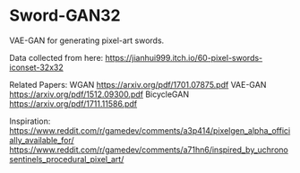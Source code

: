 # Sword-GAN32
VAE-GAN for generating pixel-art swords.

Data collected from here:
https://jianhui999.itch.io/60-pixel-swords-iconset-32x32

Related Papers:
WGAN https://arxiv.org/pdf/1701.07875.pdf
VAE-GAN https://arxiv.org/pdf/1512.09300.pdf
BicycleGAN https://arxiv.org/pdf/1711.11586.pdf

Inspiration:
https://www.reddit.com/r/gamedev/comments/a3p414/pixelgen_alpha_officially_available_for/
https://www.reddit.com/r/gamedev/comments/a71hn6/inspired_by_uchronosentinels_procedural_pixel_art/
